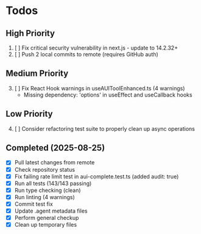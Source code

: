 # Todos

## High Priority
1. [ ] Fix critical security vulnerability in next.js - update to 14.2.32+
2. [ ] Push 2 local commits to remote (requires GitHub auth)

## Medium Priority  
3. [ ] Fix React Hook warnings in useAUIToolEnhanced.ts (4 warnings)
   - Missing dependency: 'options' in useEffect and useCallback hooks

## Low Priority
4. [ ] Consider refactoring test suite to properly clean up async operations

## Completed (2025-08-25)
- [x] Pull latest changes from remote
- [x] Check repository status
- [x] Fix failing rate limit test in aui-complete.test.ts (added audit: true)
- [x] Run all tests (143/143 passing)
- [x] Run type checking (clean)
- [x] Run linting (4 warnings)
- [x] Commit test fix
- [x] Update .agent metadata files
- [x] Perform general checkup
- [x] Clean up temporary files